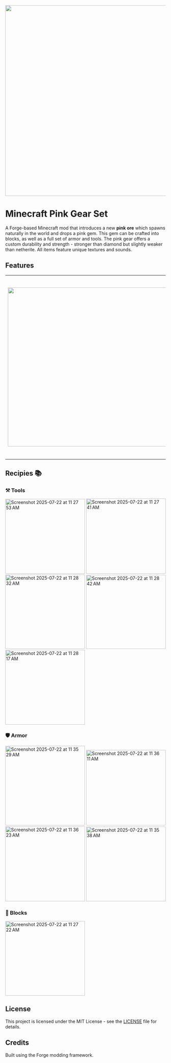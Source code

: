 <div align="center">
  <img src="https://github.com/user-attachments/assets/e6416119-4694-438f-a10d-29eff2cb8c99" width="600">
</div>

# Minecraft Pink Gear Set
A Forge-based Minecraft mod that introduces a new **pink ore** which spawns naturally in the world and drops a pink gem. This gem can be crafted into blocks, as well as a full set of armor and tools. The pink gear offers a custom durability and strength - stronger than diamond but slightly weaker than netherite. All items feature unique textures and sounds.

## Features 
<div align="center">
  <table>
    <tr>
      <td>
        <img src="https://github.com/user-attachments/assets/e8c0a48d-af41-4ef8-bcff-fd8111687385" width="500">
      </td>
      <td>
        <ul>
          <li>Adds a new pink ore block</li>
          <li>Upon mining with Iron or stronger, pink ore drops a pink gem</li>
          <li>Pink gems can be used to craft blocks, armor, and tools</li>
          <li>Custom textures and sounds</li>
          <li>Compatible with Minecraft v1.20.6 x Forge 50.2.0</li>
        </ul>
      </td>
    </tr>
  </table>
</div>

## Recipies 📚
### ⚒️ Tools
<img width="250" height="235" alt="Screenshot 2025-07-22 at 11 27 53 AM" src="https://github.com/user-attachments/assets/ebc76b24-af78-4ebd-ae04-84580ce54b30" />
<img width="250" height="236" alt="Screenshot 2025-07-22 at 11 27 41 AM" src="https://github.com/user-attachments/assets/066a1770-4e59-4df5-a115-2fdd5701ceaf" />
<img width="250" height="234" alt="Screenshot 2025-07-22 at 11 28 32 AM" src="https://github.com/user-attachments/assets/91ea7995-2b3e-4c06-aa0f-f50d09a45309" />
<img width="250" height="233" alt="Screenshot 2025-07-22 at 11 28 42 AM" src="https://github.com/user-attachments/assets/08f3ba65-260c-4991-add4-abdddde57437" />
<img width="250" height="235" alt="Screenshot 2025-07-22 at 11 28 17 AM" src="https://github.com/user-attachments/assets/727d02cd-5e4d-48b3-90b6-f6f2de945983" />

### 🛡️ Armor
<img width="250" height="250" alt="Screenshot 2025-07-22 at 11 35 29 AM" src="https://github.com/user-attachments/assets/f6b155b1-0855-4ef7-87c8-402b14b4bcb1" />
<img width="250" height="237" alt="Screenshot 2025-07-22 at 11 36 11 AM" src="https://github.com/user-attachments/assets/5cc18e51-3ebb-4ab6-ad29-46c0d1e5dfbc" />
<img width="250" height="236" alt="Screenshot 2025-07-22 at 11 36 23 AM" src="https://github.com/user-attachments/assets/2ea6a6ee-9437-415c-ac7d-aec1c699e9f5" />
<img width="250" height="235" alt="Screenshot 2025-07-22 at 11 35 38 AM" src="https://github.com/user-attachments/assets/000ff690-65f1-4ea1-bdee-f09c9814f078" />

### 🧱 Blocks
<img width="250" height="235" alt="Screenshot 2025-07-22 at 11 27 22 AM" src="https://github.com/user-attachments/assets/43a0d294-b538-4963-abce-21f23ad9f265" />


<!--
## Installation
1. Install [Minecraft Forge](https://files.minecraftforge.net/) MC 1.20.6 - 50.2.0.
2. Download the latest release from the [Releases](https://github.com/carissabb/pink-craft-mc-mod/releases) tab.
3. Place the `.jar` file in your `.minecraft/mods` folder.

## Building from Source
- Clone the repo
- Run `./gradlew build`
- Output will be in `/build/libs`
-->

## License
This project is licensed under the MIT License - see the [LICENSE](LICENSE) file for details.

## Credits
Built using the Forge modding framework.
